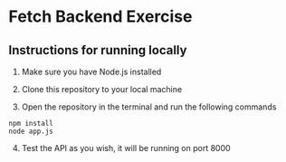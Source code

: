 # Fetch Backend Exercise

## Instructions for running locally

1. Make sure you have Node.js installed

2. Clone this repository to your local machine

3. Open the repository in the terminal and run the following commands

```
npm install
node app.js
```

4. Test the API as you wish, it will be running on port 8000
